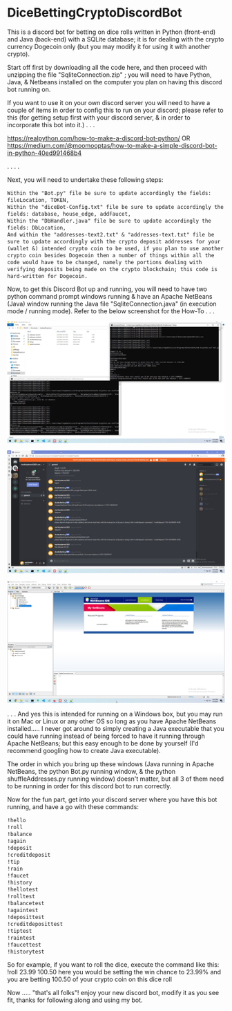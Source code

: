 # DiceBettingCryptoDiscordBot


This is a discord bot for betting on dice rolls written in Python (front-end) and Java (back-end) with a SQLite database; it is for dealing with the crypto currency Dogecoin only (but you may modify it for using it with another crypto).

Start off first by downloading all the code here, and then proceed with unzipping the file "SqliteConnection.zip" ; you will need to have Python, Java, & Netbeans installed on the computer you plan on having this discord bot running on.

If you want to use it on your own discord server you will need to have a couple of items in order to config this to run on your discord; please refer to this (for getting setup first with your discord server, & in order to incorporate this bot into it.) . . . 

https://realpython.com/how-to-make-a-discord-bot-python/
OR
https://medium.com/@moomooptas/how-to-make-a-simple-discord-bot-in-python-40ed991468b4

. . . . 

Next, you will need to undertake these following steps:
```
Within the "Bot.py" file be sure to update accordingly the fields: fileLocation, TOKEN,
Within the "diceBot-Config.txt" file be sure to update accordingly the fields: database, house_edge, addFaucet,
Within the "DbHandler.java" file be sure to update accordingly the fields: DbLocation,
And within the "addresses-text2.txt" & "addresses-text.txt" file be sure to update accordingly with the crypto deposit addresses for your (wallet &) intended crypto coin to be used, if you plan to use another crypto coin besides Dogecoin then a number of things within all the code would have to be changed, namely the portions dealing with verifying deposits being made on the crypto blockchain; this code is hard-written for Dogecoin.
```
Now, to get this Discord Bot up and running, you will need to have two python command prompt windows running & have an Apache NetBeans (Java) window running the Java file "SqliteConnection.java" (in execution mode / running mode). Refer to the below screenshot for the How-To . . . 


![Herodsdssfdsaf](twoPythonWindowsRunning.jpg)


![Herodsdssfdsaf](discordBotRunningOnServer.jpg)


![Herodsdssfdsaf](ApacheNetBeans(Java)-window.jpg)


. . . And yes this is intended for running on a Windows box, but you may run it on Mac or Linux or any other OS so long as you have Apache NetBeans installed..... I never got around to simply creating a Java executable that you could have running instead of being forced to have it running through Apache NetBeans; but this easy enough to be done by yourself (I'd recommend googling how to create Java executable).

The order in which you bring up these windows (Java running in Apache NetBeans, the python Bot.py running window, & the python shuffleAddresses.py running window) doesn't matter, but all 3 of them need to be running in order for this discord bot to run correctly.

Now for the fun part, get into your discord server where you have this bot running, and have a go with these commands:
```
!hello
!roll
!balance
!again
!deposit
!creditdeposit
!tip
!rain
!faucet
!history
!hellotest
!rolltest
!balancetest
!againtest
!deposittest
!creditdeposittest
!tiptest
!raintest
!faucettest
!historytest
```
So for example, if you want to roll the dice, execute the command like this: !roll 23.99 100.50
here you would be setting the win chance to 23.99% and you are betting 100.50 of your crypto coin on this dice roll

Now ..... "that's all folks"!
enjoy your new discord bot, modify it as you see fit, thanks for following along and using my bot.
